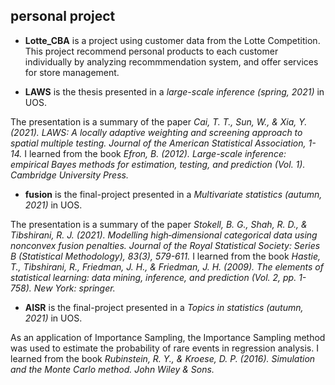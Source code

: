 ## personal project

* **Lotte_CBA** is a project using customer data from the Lotte Competition. This project recommend personal products to each customer individually by analyzing recommmendation system, and offer services for store management. 

* **LAWS** is the thesis presented in a *large-scale inference (spring, 2021)* in  UOS. 

The presentation is a summary of the paper *Cai, T. T., Sun, W., & Xia, Y. (2021). LAWS: A locally adaptive weighting and screening approach to spatial multiple testing. Journal of the American Statistical Association, 1-14.* I learned from the book *Efron, B. (2012). Large-scale inference: empirical Bayes methods for estimation, testing, and prediction (Vol. 1). Cambridge University Press.*

* **fusion** is the final-project presented in a *Multivariate statistics (autumn, 2021)* in UOS. 

The presentation is a summary of the paper *Stokell, B. G., Shah, R. D., & Tibshirani, R. J. (2021). Modelling high‐dimensional categorical data using nonconvex fusion penalties. Journal of the Royal Statistical Society: Series B (Statistical Methodology), 83(3), 579-611.* I learned from the book *Hastie, T., Tibshirani, R., Friedman, J. H., & Friedman, J. H. (2009). The elements of statistical learning: data mining, inference, and prediction (Vol. 2, pp. 1-758). New York: springer.*

* **AISR** is the final-project presented in a *Topics in statistics (autumn, 2021)* in  UOS. 

As an application of Importance Sampling, the Importance Sampling method was used to estimate the probability of rare events in regression analysis. I learned from the book *Rubinstein, R. Y., & Kroese, D. P. (2016). Simulation and the Monte Carlo method. John Wiley & Sons.*
